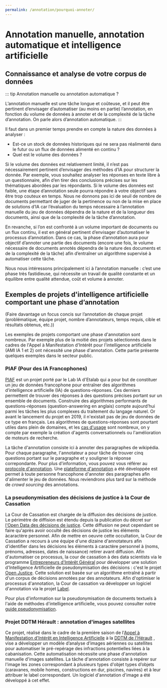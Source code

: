 ```yaml
---
permalink: /annotation/pourquoi-annoter/
---
```


# Annotation manuelle, annotation automatique et intelligence artificielle 

## 	Connaissance et analyse de votre corpus de données 

::: tip Annotation manuelle ou annotation automatique ?

L’annotation manuelle est une tâche longue et coûteuse, et il peut être pertinent d’envisager d’automatiser (au moins en partie) l’annotation, en fonction du volume de données à annoter et de la complexité de la tâche d’annotation. On parle alors d’annotation automatique. :::

Il faut dans un premier temps prendre en compte la nature des données à analyser : 
-	Est-ce un stock de données historiques qui ne sera pas réalimenté dans le futur ou un flux de données alimenté en continu ? 
-	Quel est le volume des données ? 

Si le volume des données est relativement limité, il n’est pas nécessairement pertinent d’envisager des méthodes d’IA pour structurer la donnée. Par exemple, vous souhaitez analyser les réponses en texte libre à un questionnaire, afin d’en tirer des conclusions précises sur les thématiques abordées par les répondants. Si le volume des données est faible, une étape d’annotation seule pourra répondre à votre objectif sans être trop couteux en temps. Nous ne donnons pas ici de seuil de nombre de documents permettant de juger de la pertinence ou non de la mise en place de solutions d’IA car l’évaluation du temps nécessaire à l’annotation manuelle du jeu de données dépendra de la nature et de la longueur des documents, ainsi que de la complexité de la tâche d’annotation. 

En revanche, si l’on est confronté à un volume important de documents ou un flux continu, il est en général pertinent d’envisager d’automatiser le processus d’annotation. Dans ce cas, la phase d’annotation aura pour objectif d’annoter une partie des documents (encore une fois, le volume nécessaire de documents annotés dépendra de la nature des documents et de la complexité de la tâche) afin d’entraîner un algorithme supervisé à automatiser cette tâche. 

Nous nous intéressons principalement ici à l’annotation manuelle : c’est une phase très fastidieuse, qui nécessite un travail de qualité constante et un équilibre entre qualité attendue, coût et volume à annoter.

## Exemples de projets d'intelligence artificielle comportant une phase d’annotation  
(Faire davantage un focus concis sur l’annotation de chaque projet (problématique, équipe projet, nombre d’annotateurs, temps requis, cible et résultats obtenus, etc.))

Les exemples de projets comportant une phase d'annotation sont nombreux. Par exemple plus de la moitié des projets sélectionnés dans le cadres de l'Appel à Manifestation d'Intérêt pour l'intelligence artificielle (AMI IA 1 et 2) ont nécessité une phase d'annotation. Cette partie présente quelques exemples dans le secteur public. 

### PIAF (Pour des IA Francophones)

[PIAF](https://piaf.etalab.studio/) est un projet porté par le Lab IA d'Etalab qui a pour but de constituer un jeu de données francophone pour entraîner des algorithmes d’intelligence artificielle (IA) de questions-réponses. Ces derniers permettent de trouver des réponses à des questions précises portant sur un ensemble de documents. Construire des algorithmes performants de questions-réponses (question-answering en anglais) compte aujourd’hui parmi les tâches les plus complexes du traitement du langage naturel. Or avant le lancement du projet en 2019, il n'existait pas de jeu de données de ce type en français. Les algorithmes de questions-réponses sont pourtant utiles dans plein de domaines, et les [cas d'usage](https://piaf.etalab.studio/cas-usage/) sont nombreux, on y compte par exemple la création d'agents conversationnels ou l'amélioration de moteurs de recherche. 

La tâche d'annotation consiste ici à annoter des paragraphes de wikipédia. Pour chaque paragraphe, l'annotateur a pour tâche de trouver cinq questions portant sur le paragraphe et y souligner la réponse correpondante. Pour plus d'information, vous pouvez vous référer au [protocole d'annotation](https://piaf.etalab.studio/img/fr_protocol.pdf). Une [plateforme d'annotation](https://app.piaf.etalab.studio/signup/) a été développée est permet à toute personne francophone d'annoter des paragraphes afin d'alimenter le jeu de données. Nous reviendrons plus tard sur la méthode de *crowd sourcing* des annotations. 

 
### La pseudonymisation des décisions de justice à la Cour de Cassation  

La Cour de Cassation est chargée de la diffusion des décisions de justice. Le périmètre de diffision est étendu depuis la publication du décret sur [l'Open Data des décisions de justice](https://www.legifrance.gouv.fr/jo_pdf.do?id=JORFTEXT000042055251). Cette diffusion ne peut cependant se faire qu'après avoir occulté des décisions de justice les éléments àcaractère personnel. Afin de mettre en oeuvre cette occultation, la Cour de Cassation a recours à une équipe d'une dizaine d'annotateurs afin d'identifier dans les décisions les éléments à caractère personnel à (noms, prénoms, adresses, dates de naissance) retirer avant diffusion. Afin d'automatiser ce processus, la cour de cassation à des data scientists via le programme [Entrepreneurs d'Intérêt Général](https://entrepreneur-interet-general.etalab.gouv.fr/index.html) pour développer une solution d'Intelligence Artificielle de pseudonymisation des décisions : c'est le projet  [Open Justice](https://entrepreneur-interet-general.etalab.gouv.fr/defis/2019/openjustice.html). Cette solution est basée sur un algorithme entraîné à partir d'un corpus de décisions annotées par des annotateurs. Afin d'optimiser le processus d'annotation, la Cour de cassation va développer un logiciel d'annotation via le projet [Label](https://entrepreneur-interet-general.etalab.gouv.fr/defis/2020/label.html).

Pour plus d'information sur la pseudonymisation de documents textuels à l'aide de méthodes d'intelligence artificielle, vous pouvez consulter notre [guide pseudonymisation](https://guides.etalab.gouv.fr/pseudonymisation/#a-quoi-sert-ce-guide). 


### Projet DDTM Hérault : annotation d'images satellites 
Ce projet, réalisé dans le cadre de la première saison de l'[Appel à Manifestation d'Intérêt en Intelligence Artificielle](https://www.etalab.gouv.fr/intelligence-artificielle-decouvrez-les-6-projets-laureats-de-lappel-a-manifestation-dinteret-ia) à la [DDTM de l'Hérault](http://www.herault.gouv.fr/Services-de-l-Etat/Agriculture-environnement-amenagement-et-logement/Direction-Departementale-des-Territoires-et-de-la-Mer-de-l-Herault-DDTM-34) , vise a développer un modèle d’analyse d’images aériennes ou satellites pour automatiser le pré-repérage des infractions potentielles liées à la cabanisation. Cette automatisation nécessite une phase d'annotation manuelle d'images satellites. La tâche d'annotation consiste à repérer sur l'image les zones correspondant à plusieurs types d'objet types d’objets (caravanes, mobile homes, constructions en dur, piscines, navires) et à leur attribuer le label correspondant. Un logiciel d'annotation d'image a été développé à cet effet. 

